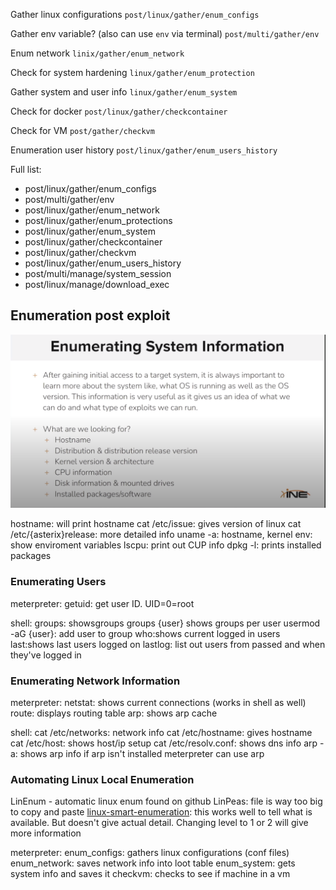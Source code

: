 
Gather linux configurations
`post/linux/gather/enum_configs`

Gather env variable? (also can use `env` via terminal)
`post/multi/gather/env`

Enum network
`linix/gather/enum_network`

Check for system hardening
`linux/gather/enum_protection`

Gather system and user info
`linux/gather/enum_system`

Check for docker
`post/linux/gather/checkcontainer`

Check for VM
`post/gather/checkvm`

Enumeration user history
`post/linux/gather/enum_users_history`

Full list:
- post/linux/gather/enum_configs
- post/multi/gather/env
- post/linux/gather/enum_network
- post/linux/gather/enum_protections
- post/linux/gather/enum_system
- post/linux/gather/checkcontainer
- post/linux/gather/checkvm
- post/linux/gather/enum_users_history
- post/multi/manage/system_session
- post/linux/manage/download_exec


## Enumeration post exploit

![](<Images/Pasted image 20240117204919.png>)

hostname: will print hostname
cat /etc/issue: gives version of linux
cat /etc/{asterix}release: more detailed info
uname -a: hostname, kernel
env: show enviroment variables
lscpu: print out CUP info
dpkg -l: prints installed packages

### Enumerating Users

meterpreter:
getuid: get user ID. UID=0=root

shell:
groups: showsgroups
groups {user} shows groups per user
usermod -aG {user}: add user to group
who:shows current logged in users
last:shows last users logged on
lastlog: list out users from passed and when they've logged in

### Enumerating Network Information

meterpreter:
netstat: shows current connections (works in shell as well)
route: displays routing table
arp: shows arp cache

shell:
cat /etc/networks: network info
cat /etc/hostname: gives hostname
cat /etc/host: shows host/ip setup
cat /etc/resolv.conf: shows dns info
arp -a: shows arp info
	if arp isn't installed meterpreter can use arp

### Automating Linux Local Enumeration

LinEnum - automatic linux enum found on github
LinPeas: file is way too big to copy and paste
[linux-smart-enumeration](https://github.com/diego-treitos/linux-smart-enumeration/blob/master/lse.sh): this works well to tell what is available. But doesn't give actual detail. Changing level to 1 or 2 will give more information

meterpreter:
enum_configs: gathers linux configurations (conf files)
enum_network: saves network info into loot table
enum_system: gets system info and saves it
checkvm: checks to see if machine in a vm


